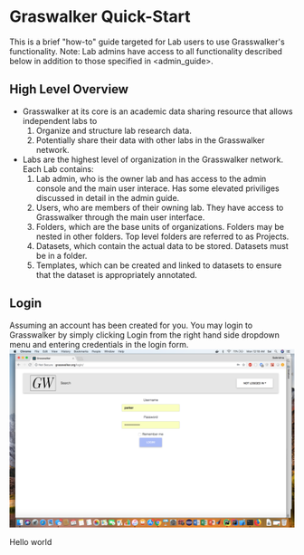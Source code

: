 # Graswalker Quick-Start
This is a brief "how-to" guide targeted for Lab users to use Grasswalker's functionality. 
Note: Lab admins have access to all functionality described below in addition to those specified in <admin_guide>.

## High Level Overview
* Grasswalker at its core is an academic data sharing resource that allows independent labs to 
    1. Organize and structure lab research data.  
    2. Potentially share their data with other labs in the Grasswalker network.
* Labs are the highest level of organization in the Grasswalker network. Each Lab contains:
    1. Lab admin, who is the owner lab and has access to the admin console and the main user interace. Has some elevated priviliges discussed in detail in the admin guide.
    2. Users, who are members of their owning lab. They have access to Grasswalker through the main user interface.
    3. Folders, which are the base units of organizations. Folders may be nested in other folders. Top level folders are referred to as Projects.
    4. Datasets, which contain the actual data to be stored. Datasets must be in a folder.
    5. Templates, which can be created and linked to datasets to ensure that the dataset is appropriately annotated.
    
## Login
Assuming an account has been created for you. You may login to Grasswalker by simply clicking Login from the right hand side dropdown menu and entering credentials in the login form.
![Login image](/guides/pics/Login.png)

Hello world